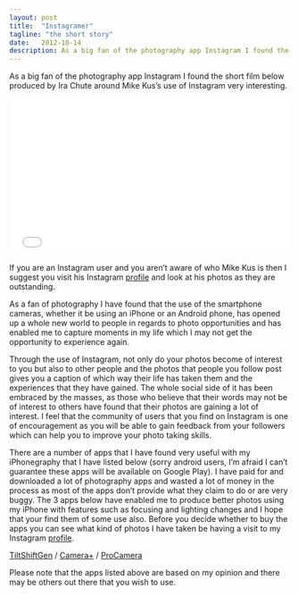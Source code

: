 ```yaml
---
layout: post
title:  "Instagramer"
tagline: "the short story"
date:   2012-10-14
description: As a big fan of the photography app Instagram I found the short film below produced by Ira Chute around Mike Kus’s use of Instagram very interesting.
---
```


As a big fan of the photography app Instagram I found the short film below produced by Ira Chute around Mike Kus’s use of Instagram very interesting.

<iframe class="video" src="//player.vimeo.com/video/51317197?title=0&amp;byline=0&amp;portrait=0&amp;color=ffffff" width="500" height="281" frameborder="0" webkitallowfullscreen mozallowfullscreen allowfullscreen></iframe>

If you are an Instagram user and you aren’t aware of who Mike Kus is then I suggest you visit his Instagram [profile](http://instagram.com/mikekus) and look at his photos as they are outstanding.

As a fan of photography I have found that the use of the smartphone cameras, whether it be using an iPhone or an Android phone, has opened up a whole new world to people in regards to photo opportunities and has enabled me to capture moments in my life which I may not get the opportunity to experience again.

Through the use of Instagram, not only do your photos become of interest to you but also to other people and the photos that people you follow post gives you a caption of which way their life has taken them and the experiences that they have gained. The whole social side of it has been embraced by the masses, as those who believe that their words may not be of interest to others have found that their photos are gaining a lot of interest. I feel that the community of users that you find on Instagram is one of encouragement as you will be able to gain feedback from your followers which can help you to improve your photo taking skills.

There are a number of apps that I have found very useful with my iPhonegraphy that I have listed below (sorry android users, I’m afraid I can’t guarantee these apps will be available on Google Play). I have paid for and downloaded a lot of photography apps and wasted a lot of money in the process as most of the apps don’t provide what they claim to do or are very buggy. The 3 apps below have enabled me to produce better photos using my iPhone with features such as focusing and lighting changes and I hope that your find them of some use also. Before you decide whether to buy the apps you can see what kind of photos I have taken be having a visit to my Instagram [profile](http://instagram.com/jordan_simpson).

[TiltShiftGen](https://itunes.apple.com/gb/app/tiltshift-generator-fake-miniature/id327716311?mt=8) / [Camera+](https://itunes.apple.com/gb/app/camera+/id329670577?mt=8&ign-mpt=uo%3D2) / [ProCamera](https://itunes.apple.com/gb/app/procamera-7/id694647259?mt=8) 

Please note that the apps listed above are based on my opinion and there may be others out there that you wish to use.